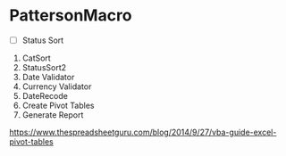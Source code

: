 # PattersonMacro

- [ ] Status Sort

<ol>
<li> CatSort </li>
<li> StatusSort2 </li>
<li> Date Validator </li>
<li> Currency Validator </li>
<li> DateRecode </li>
<li> Create Pivot Tables </li>
<li> Generate Report </li>
</ol>

https://www.thespreadsheetguru.com/blog/2014/9/27/vba-guide-excel-pivot-tables
